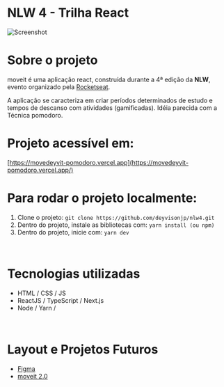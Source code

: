 # NLW 4 - Trilha React
![Screenshot](https://github.com/deyvisonjp/nlw4/tree/main/React/moveit-next/public/logo-full.svg)
# Sobre o projeto

moveit é uma aplicação react, construída durante a 4ª edição da **NLW**, evento organizado pela [Rocketseat](https://rocketseat.com.br/ "Site da Rocketseat").

A aplicação se caracteriza em criar períodos determinados de estudo e tempos de descanso com atividades (gamificadas). Idéia parecida com a Técnica pomodoro.
<br/>

# Projeto acessível em:
[https://movedeyvit-pomodoro.vercel.app](https://movedeyvit-pomodoro.vercel.app/)
<br/>

# Para rodar o projeto localmente:
1. Clone o projeto: `git clone https://github.com/deyvisonjp/nlw4.git`  
2. Dentro do projeto, instale as bibliotecas com: `yarn install (ou npm)`
3. Dentro do projeto, inicie com: `yarn dev`
<br/>

# Tecnologias utilizadas
- HTML / CSS / JS 
- ReactJS / TypeScript / Next.js
- Node / Yarn / 
<br/>

# Layout e Projetos Futuros
- [Figma](https://www.figma.com/file/ge20pu3ofMOKoliUyKx1Nl/?viewer=1&node-id=160:2761)
- [moveit 2.0](https://www.figma.com/file/vRbW1u0CEZuG2zE6bU5qLg/?viewer=1&node-id=)
